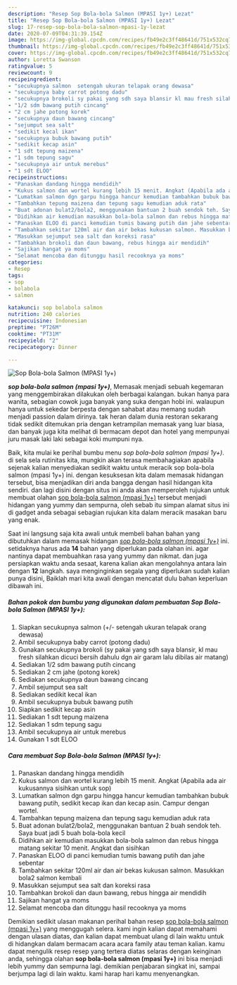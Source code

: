 ```yaml
---
description: "Resep Sop Bola-bola Salmon (MPASI 1y+) Lezat"
title: "Resep Sop Bola-bola Salmon (MPASI 1y+) Lezat"
slug: 17-resep-sop-bola-bola-salmon-mpasi-1y-lezat
date: 2020-07-09T04:31:39.154Z
image: https://img-global.cpcdn.com/recipes/fb49e2c3ff48641d/751x532cq70/sop-bola-bola-salmon-mpasi-1y-foto-resep-utama.jpg
thumbnail: https://img-global.cpcdn.com/recipes/fb49e2c3ff48641d/751x532cq70/sop-bola-bola-salmon-mpasi-1y-foto-resep-utama.jpg
cover: https://img-global.cpcdn.com/recipes/fb49e2c3ff48641d/751x532cq70/sop-bola-bola-salmon-mpasi-1y-foto-resep-utama.jpg
author: Loretta Swanson
ratingvalue: 5
reviewcount: 9
recipeingredient:
- "secukupnya salmon  setengah ukuran telapak orang dewasa"
- "secukupnya baby carrot potong dadu"
- "secukupnya brokoli sy pakai yang sdh saya blansir kl mau fresh silahkan dicuci bersih dahulu dgn air garam lalu dibilas air matang"
- "1/2 sdm bawang putih cincang"
- "2 cm jahe potong korek"
- "secukupnya daun bawang cincang"
- "sejumput sea salt"
- "sedikit kecal ikan"
- "secukupnya bubuk bawang putih"
- "sedikit kecap asin"
- "1 sdt tepung maizena"
- "1 sdm tepung sagu"
- "secukupnya air untuk merebus"
- "1 sdt ELOO"
recipeinstructions:
- "Panaskan dandang hingga mendidih"
- "Kukus salmon dan wortel kurang lebih 15 menit. Angkat (Apabila ada air kukusannya sisihkan untuk sop)"
- "Lumatkan salmon dgn garpu hingga hancur kemudian tambahkan bubuk bawang putih, sedikit kecap ikan dan kecap asin. Campur dengan wortel."
- "Tambahkan tepung maizena dan tepung sagu kemudian aduk rata"
- "Buat adonan bulat2/bola2, menggunakan bantuan 2 buah sendok teh. Saya buat jadi 5 buah bola-bola kecil"
- "Didihkan air kemudian masukkan bola-bola salmon dan rebus hingga matang sekitar 10 menit. Angkat dan sisihkan"
- "Panaskan ELOO di panci kemudian tumis bawang putih dan jahe sebentar"
- "Tambahkan sekitar 120ml air dan air bekas kukusan salmon. Masukkan bola2 salmon kembali"
- "Masukkan sejumput sea salt dan koreksi rasa"
- "Tambahkan brokoli dan daun bawang, rebus hingga air mendidih"
- "Sajikan hangat ya moms"
- "Selamat mencoba dan ditunggu hasil recooknya ya moms"
categories:
- Resep
tags:
- sop
- bolabola
- salmon

katakunci: sop bolabola salmon 
nutrition: 240 calories
recipecuisine: Indonesian
preptime: "PT26M"
cooktime: "PT31M"
recipeyield: "2"
recipecategory: Dinner

---
```



![Sop Bola-bola Salmon (MPASI 1y+)](https://img-global.cpcdn.com/recipes/fb49e2c3ff48641d/751x532cq70/sop-bola-bola-salmon-mpasi-1y-foto-resep-utama.jpg)

<b><i>sop bola-bola salmon (mpasi 1y+)</i></b>, Memasak menjadi sebuah kegemaran yang menggembirakan dilakukan oleh berbagai kalangan. bukan hanya para wanita, sebagian cowok juga banyak yang suka dengan hobi ini. walaupun hanya untuk sekedar berpesta dengan sahabat atau memang sudah menjadi passion dalam dirinya. tak heran dalam dunia restoran sekarang tidak sedikit ditemukan pria dengan ketrampilan memasak yang luar biasa, dan banyak juga kita melihat di bermacam depot dan hotel yang mempunyai juru masak laki laki sebagai koki mumpuni nya.



Baik, kita mulai ke perihal bumbu menu <i>sop bola-bola salmon (mpasi 1y+)</i>. di sela sela rutinitas kita, mungkin akan terasa membahagiakan apabila sejenak kalian menyediakan sedikit waktu untuk meracik sop bola-bola salmon (mpasi 1y+) ini. dengan kesuksesan kita dalam memasak hidangan tersebut, bisa menjadikan diri anda bangga dengan hasil hidangan kita sendiri. dan lagi disini dengan situs ini anda akan memperoleh rujukan untuk membuat olahan <u>sop bola-bola salmon (mpasi 1y+)</u> tersebut menjadi hidangan yang yummy dan sempurna, oleh sebab itu simpan alamat situs ini di gadget anda sebagai sebagian rujukan kita dalam meracik masakan baru yang enak.


Saat ini langsung saja kita awali untuk membeli bahan bahan yang dibutuhkan dalam memasak hidangan <u><i>sop bola-bola salmon (mpasi 1y+)</i></u> ini. setidaknya harus ada <b>14</b> bahan yang diperlukan pada olahan ini. agar nantinya dapat membuahkan rasa yang yummy dan nikmat. dan juga persiapkan waktu anda sesaat, karena kalian akan mengolahnya antara lain dengan <b>12</b> langkah. saya menginginkan segala yang diperlukan sudah kalian punya disini, Baiklah mari kita awali dengan mencatat dulu bahan keperluan dibawah ini.

<!--inarticleads1-->

##### Bahan pokok dan bumbu yang digunakan dalam pembuatan Sop Bola-bola Salmon (MPASI 1y+):

1. Siapkan secukupnya salmon (+/- setengah ukuran telapak orang dewasa)
1. Ambil secukupnya baby carrot (potong dadu)
1. Gunakan secukupnya brokoli (sy pakai yang sdh saya blansir, kl mau fresh silahkan dicuci bersih dahulu dgn air garam lalu dibilas air matang)
1. Sediakan 1/2 sdm bawang putih cincang
1. Sediakan 2 cm jahe (potong korek)
1. Sediakan secukupnya daun bawang cincang
1. Ambil sejumput sea salt
1. Sediakan sedikit kecal ikan
1. Ambil secukupnya bubuk bawang putih
1. Siapkan sedikit kecap asin
1. Sediakan 1 sdt tepung maizena
1. Sediakan 1 sdm tepung sagu
1. Ambil secukupnya air untuk merebus
1. Gunakan 1 sdt ELOO




<!--inarticleads2-->

##### Cara membuat Sop Bola-bola Salmon (MPASI 1y+):

1. Panaskan dandang hingga mendidih
1. Kukus salmon dan wortel kurang lebih 15 menit. Angkat (Apabila ada air kukusannya sisihkan untuk sop)
1. Lumatkan salmon dgn garpu hingga hancur kemudian tambahkan bubuk bawang putih, sedikit kecap ikan dan kecap asin. Campur dengan wortel.
1. Tambahkan tepung maizena dan tepung sagu kemudian aduk rata
1. Buat adonan bulat2/bola2, menggunakan bantuan 2 buah sendok teh. Saya buat jadi 5 buah bola-bola kecil
1. Didihkan air kemudian masukkan bola-bola salmon dan rebus hingga matang sekitar 10 menit. Angkat dan sisihkan
1. Panaskan ELOO di panci kemudian tumis bawang putih dan jahe sebentar
1. Tambahkan sekitar 120ml air dan air bekas kukusan salmon. Masukkan bola2 salmon kembali
1. Masukkan sejumput sea salt dan koreksi rasa
1. Tambahkan brokoli dan daun bawang, rebus hingga air mendidih
1. Sajikan hangat ya moms
1. Selamat mencoba dan ditunggu hasil recooknya ya moms




Demikian sedikit ulasan makanan perihal bahan resep <u>sop bola-bola salmon (mpasi 1y+)</u> yang menggugah selera. kami ingin kalian dapat memahami dengan ulasan diatas, dan kalian dapat membuat ulang di lain waktu untuk di hidangkan dalam bermacam acara acara family atau teman kalian. kamu dapat mengulik resep resep yang tertera diatas selaras dengan keinginan anda, sehingga olahan <b>sop bola-bola salmon (mpasi 1y+)</b> ini bisa menjadi lebih yummy dan sempurna lagi. demikian penjabaran singkat ini, sampai berjumpa lagi di lain waktu. kami harap hari kamu menyenangkan.

